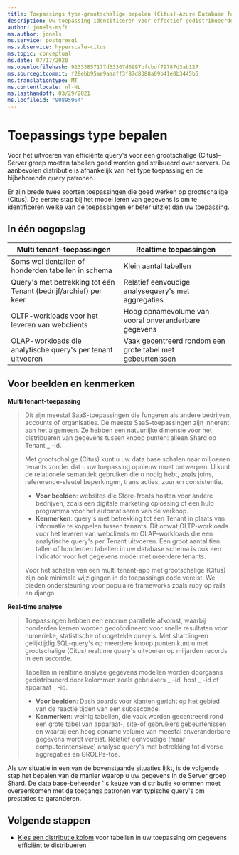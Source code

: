 ```yaml
---
title: Toepassings type-grootschalige bepalen (Citus)-Azure Database for PostgreSQL
description: Uw toepassing identificeren voor effectief gedistribueerde gegevens modellering
author: jonels-msft
ms.author: jonels
ms.service: postgresql
ms.subservice: hyperscale-citus
ms.topic: conceptual
ms.date: 07/17/2020
ms.openlocfilehash: 92333857177d33307d6997bfcbdf79787d3ab127
ms.sourcegitcommit: f28ebb95ae9aaaff3f87d8388a09b41e0b3445b5
ms.translationtype: MT
ms.contentlocale: nl-NL
ms.lasthandoff: 03/29/2021
ms.locfileid: "90895954"
---
```

# <a name="determining-application-type"></a>Toepassings type bepalen

Voor het uitvoeren van efficiënte query's voor een grootschalige (Citus)-Server groep moeten tabellen goed worden gedistribueerd over servers. De aanbevolen distributie is afhankelijk van het type toepassing en de bijbehorende query patronen.

Er zijn brede twee soorten toepassingen die goed werken op grootschalige (Citus). De eerste stap bij het model leren van gegevens is om te identificeren welke van de toepassingen er beter uitziet dan uw toepassing.

## <a name="at-a-glance"></a>In één oogopslag

| Multi tenant-toepassingen                                 | Realtime toepassingen                                |
|-----------------------------------------------------------|-------------------------------------------------------|
| Soms wel tientallen of honderden tabellen in schema          | Klein aantal tabellen                                |
| Query's met betrekking tot één Tenant (bedrijf/archief) per keer | Relatief eenvoudige analysequery's met aggregaties |
| OLTP-workloads voor het leveren van webclients                    | Hoog opnamevolume van vooral onveranderbare gegevens           |
| OLAP-workloads die analytische query's per tenant uitvoeren   | Vaak gecentreerd rondom een grote tabel met gebeurtenissen            |

## <a name="examples-and-characteristics"></a>Voor beelden en kenmerken

**Multi tenant-toepassing**

> Dit zijn meestal SaaS-toepassingen die fungeren als andere bedrijven, accounts of organisaties. De meeste SaaS-toepassingen zijn inherent aan het algemeen. Ze hebben een natuurlijke dimensie voor het distribueren van gegevens tussen knoop punten: alleen Shard op Tenant \_ -id.
>
> Met grootschalige (Citus) kunt u uw data base schalen naar miljoenen tenants zonder dat u uw toepassing opnieuw moet ontwerpen. U kunt de relationele semantiek gebruiken die u nodig hebt, zoals joins, refererende-sleutel beperkingen, trans acties, zuur en consistentie.
>
> -   **Voor beelden**: websites die Store-fronts hosten voor andere bedrijven, zoals een digitale marketing oplossing of een hulp programma voor het automatiseren van de verkoop.
> -   **Kenmerken**: query's met betrekking tot één Tenant in plaats van informatie te koppelen tussen tenants. Dit omvat OLTP-workloads voor het leveren van webclients en OLAP-workloads die een analytische query's per Tenant uitvoeren. Een groot aantal tien tallen of honderden tabellen in uw database schema is ook een indicator voor het gegevens model met meerdere tenants.
>
> Voor het schalen van een multi tenant-app met grootschalige (Citus) zijn ook minimale wijzigingen in de toepassings code vereist. We bieden ondersteuning voor populaire frameworks zoals ruby op rails en django.

**Real-time analyse**

> Toepassingen hebben een enorme parallelle afkomst, waarbij honderden kernen worden gecoördineerd voor snelle resultaten voor numerieke, statistische of opgetelde query's.  Met sharding-en gelijktijdig SQL-query's op meerdere knoop punten kunt u met grootschalige (Citus) realtime query's uitvoeren op miljarden records in een seconde.
>
> Tabellen in realtime analyse gegevens modellen worden doorgaans gedistribueerd door kolommen zoals gebruikers \_ -id, host \_ -id of apparaat \_ -id.
>
> -   **Voor beelden**: Dash boards voor klanten gericht op het gebied van de reactie tijden van een subseconde.
> -   **Kenmerken**: weinig tabellen, die vaak worden gecentreerd rond een grote tabel van apparaat-, site-of gebruikers gebeurtenissen en waarbij een hoog opname volume van meestal onveranderbare gegevens wordt vereist. Relatief eenvoudige (maar computerintensieve) analyse query's met betrekking tot diverse aggregaties en GROEPs-toe.

Als uw situatie in een van de bovenstaande situaties lijkt, is de volgende stap het bepalen van de manier waarop u uw gegevens in de Server groep Shard. De data base-beheerder \' s keuze van distributie kolommen moet overeenkomen met de toegangs patronen van typische query's om prestaties te garanderen.

## <a name="next-steps"></a>Volgende stappen

* [Kies een distributie kolom](concepts-hyperscale-choose-distribution-column.md) voor tabellen in uw toepassing om gegevens efficiënt te distribueren
